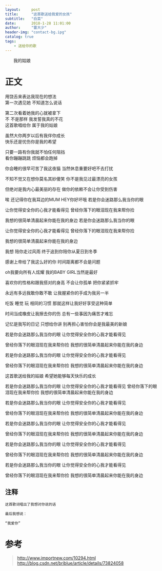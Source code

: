 ```yaml
---
layout:     post
title:      "这首歌送给我爱的女孩"
subtitle:   "白菜"
date:       2018-1-28 11:01:00
author:     "雷大少"
header-img: "contact-bg.ipg"
catalog: true
tags:
    - 送给你的歌
---
```




        我的姑娘
# 正文


用饶舌来表达我现在的想法               
第一次遇见她 不知道怎么说话             

第二次看着她我的心就被拿下                 
不 不是那样 我发誓我真的不花               
这首歌唱给你 属于我的姑娘                       

虽然大你两岁以后有我伴你成长           
快乐还是忧伤你是我的希望          

只要一路有你我就不怕任何阻挡                  
看你蹦蹦跳跳 烦恼都会跑掉            

你会睡的很早可苦了我这夜猫 
当然休息重要好吧不去打扰

不知不觉又在想你莫名其妙傻笑
你不是我见过最漂亮的女孩

但绝对是我内心最美丽的存在
做你的依赖不会让你受到伤害

唉 还记得你在我耳边的MUM HEY你好坏哦
若是你会迷路那么我当你的眼

让你觉得安全你的心我才能看得见
曾经你落下的眼泪现在我来帮你捡

我想的很简单清晨起来你能在我的身边
若是你会迷路那么我当你的眼

让你觉得安全你的心我才能看得见
曾经你落下的眼泪现在我来帮你捡

我想的很简单清晨起来你能在我的身边


我想 陪你走过风雨
终于追到你陪你从夏日到冬季

感谢上帝给了我这么好的你
时间距离都不会是问题

oh我要向所有人炫耀
我的BABY GIRL当然是最好

喜欢你的性格和跟我搭对的身高
不会让你孤单 把你紧紧抓牢

永远有多远我敢你敢不敢
让我握紧你的手成为我另一半

吃饭 睡觉 玩 相同的习惯
那就这样让我好好享受这种简单

时间当成橡皮让我擦去你的伤
总有一些事因为痛苦才难忘

记忆是我写的日记 只想给你讲
别再担心害怕你会是我最美的新娘


若是你会迷路那么我当你的眼
让你觉得安全你的心我才能看得见

曾经你落下的眼泪现在我来帮你捡
我想的很简单清晨起来你能在我的身边


若是你会迷路那么我当你的眼
让你觉得安全你的心我才能看得见

曾经你落下的眼泪现在我来帮你捡
我想的很简单清晨起来你能在我的身边

这首歌送给我的姑娘
希望她能够每天快乐的成长

若是你会迷路那么我当你的眼
让你觉得安全你的心我才能看得见
曾经你落下的眼泪现在我来帮你捡
我想的很简单清晨起来你能在我的身边

若是你会迷路那么我当你的眼
让你觉得安全你的心我才能看得见

曾经你落下的眼泪现在我来帮你捡
我想的很简单清晨起来你能在我的身边

若是你会迷路那么我当你的眼
让你觉得安全你的心我才能看得见

曾经你落下的眼泪现在我来帮你捡
我想的很简单清晨起来你能在我的身边

若是你会迷路那么我当你的眼
让你觉得安全你的心我才能看得见

曾经你落下的眼泪现在我来帮你捡
我想的很简单清晨起来你能在我的身边

若是你会迷路那么我当你的眼
让你觉得安全你的心我才能看得见

曾经你落下的眼泪现在我来帮你捡
我想的很简单清晨起来你能在我的身边
                  

## 注释
   
    这首歌词唱出了我想对你说的话
	
	最后我想说：
	
	“我爱你” 
      
# 参考

>  http://www.importnew.com/10294.html
> http://blog.csdn.net/briblue/article/details/73824058
